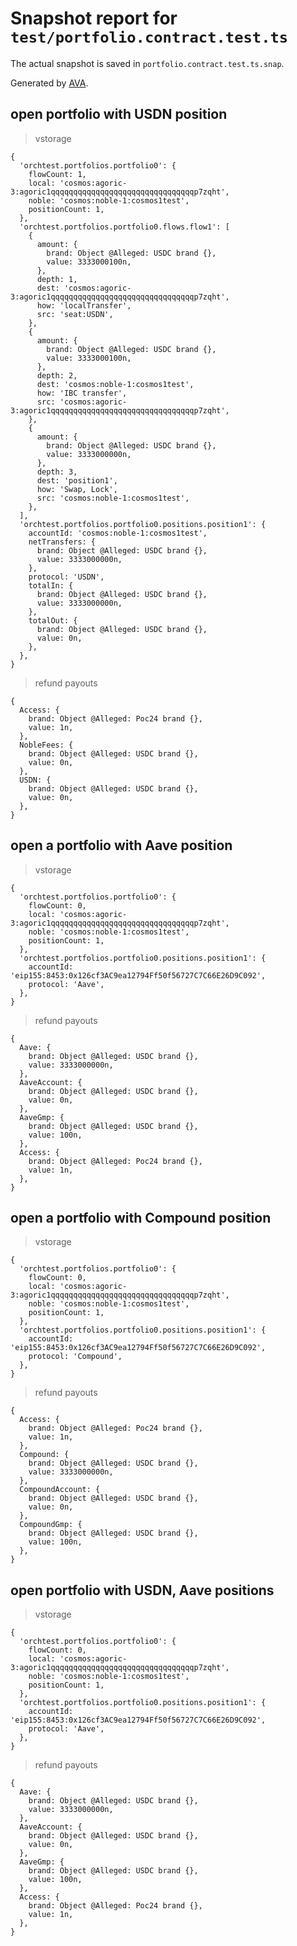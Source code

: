 # Snapshot report for `test/portfolio.contract.test.ts`

The actual snapshot is saved in `portfolio.contract.test.ts.snap`.

Generated by [AVA](https://avajs.dev).

## open portfolio with USDN position

> vstorage

    {
      'orchtest.portfolios.portfolio0': {
        flowCount: 1,
        local: 'cosmos:agoric-3:agoric1qqqqqqqqqqqqqqqqqqqqqqqqqqqqqqqqp7zqht',
        noble: 'cosmos:noble-1:cosmos1test',
        positionCount: 1,
      },
      'orchtest.portfolios.portfolio0.flows.flow1': [
        {
          amount: {
            brand: Object @Alleged: USDC brand {},
            value: 3333000100n,
          },
          depth: 1,
          dest: 'cosmos:agoric-3:agoric1qqqqqqqqqqqqqqqqqqqqqqqqqqqqqqqqp7zqht',
          how: 'localTransfer',
          src: 'seat:USDN',
        },
        {
          amount: {
            brand: Object @Alleged: USDC brand {},
            value: 3333000100n,
          },
          depth: 2,
          dest: 'cosmos:noble-1:cosmos1test',
          how: 'IBC transfer',
          src: 'cosmos:agoric-3:agoric1qqqqqqqqqqqqqqqqqqqqqqqqqqqqqqqqp7zqht',
        },
        {
          amount: {
            brand: Object @Alleged: USDC brand {},
            value: 3333000000n,
          },
          depth: 3,
          dest: 'position1',
          how: 'Swap, Lock',
          src: 'cosmos:noble-1:cosmos1test',
        },
      ],
      'orchtest.portfolios.portfolio0.positions.position1': {
        accountId: 'cosmos:noble-1:cosmos1test',
        netTransfers: {
          brand: Object @Alleged: USDC brand {},
          value: 3333000000n,
        },
        protocol: 'USDN',
        totalIn: {
          brand: Object @Alleged: USDC brand {},
          value: 3333000000n,
        },
        totalOut: {
          brand: Object @Alleged: USDC brand {},
          value: 0n,
        },
      },
    }

> refund payouts

    {
      Access: {
        brand: Object @Alleged: Poc24 brand {},
        value: 1n,
      },
      NobleFees: {
        brand: Object @Alleged: USDC brand {},
        value: 0n,
      },
      USDN: {
        brand: Object @Alleged: USDC brand {},
        value: 0n,
      },
    }

## open a portfolio with Aave position

> vstorage

    {
      'orchtest.portfolios.portfolio0': {
        flowCount: 0,
        local: 'cosmos:agoric-3:agoric1qqqqqqqqqqqqqqqqqqqqqqqqqqqqqqqqp7zqht',
        noble: 'cosmos:noble-1:cosmos1test',
        positionCount: 1,
      },
      'orchtest.portfolios.portfolio0.positions.position1': {
        accountId: 'eip155:8453:0x126cf3AC9ea12794Ff50f56727C7C66E26D9C092',
        protocol: 'Aave',
      },
    }

> refund payouts

    {
      Aave: {
        brand: Object @Alleged: USDC brand {},
        value: 3333000000n,
      },
      AaveAccount: {
        brand: Object @Alleged: USDC brand {},
        value: 0n,
      },
      AaveGmp: {
        brand: Object @Alleged: USDC brand {},
        value: 100n,
      },
      Access: {
        brand: Object @Alleged: Poc24 brand {},
        value: 1n,
      },
    }

## open a portfolio with Compound position

> vstorage

    {
      'orchtest.portfolios.portfolio0': {
        flowCount: 0,
        local: 'cosmos:agoric-3:agoric1qqqqqqqqqqqqqqqqqqqqqqqqqqqqqqqqp7zqht',
        noble: 'cosmos:noble-1:cosmos1test',
        positionCount: 1,
      },
      'orchtest.portfolios.portfolio0.positions.position1': {
        accountId: 'eip155:8453:0x126cf3AC9ea12794Ff50f56727C7C66E26D9C092',
        protocol: 'Compound',
      },
    }

> refund payouts

    {
      Access: {
        brand: Object @Alleged: Poc24 brand {},
        value: 1n,
      },
      Compound: {
        brand: Object @Alleged: USDC brand {},
        value: 3333000000n,
      },
      CompoundAccount: {
        brand: Object @Alleged: USDC brand {},
        value: 0n,
      },
      CompoundGmp: {
        brand: Object @Alleged: USDC brand {},
        value: 100n,
      },
    }

## open portfolio with USDN, Aave positions

> vstorage

    {
      'orchtest.portfolios.portfolio0': {
        flowCount: 0,
        local: 'cosmos:agoric-3:agoric1qqqqqqqqqqqqqqqqqqqqqqqqqqqqqqqqp7zqht',
        noble: 'cosmos:noble-1:cosmos1test',
        positionCount: 1,
      },
      'orchtest.portfolios.portfolio0.positions.position1': {
        accountId: 'eip155:8453:0x126cf3AC9ea12794Ff50f56727C7C66E26D9C092',
        protocol: 'Aave',
      },
    }

> refund payouts

    {
      Aave: {
        brand: Object @Alleged: USDC brand {},
        value: 3333000000n,
      },
      AaveAccount: {
        brand: Object @Alleged: USDC brand {},
        value: 0n,
      },
      AaveGmp: {
        brand: Object @Alleged: USDC brand {},
        value: 100n,
      },
      Access: {
        brand: Object @Alleged: Poc24 brand {},
        value: 1n,
      },
    }
